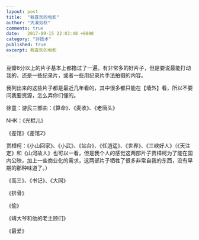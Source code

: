 ```yaml
---
layout: post
title:  "我喜欢的电影"
author: "大漠穷秋"
comments: true
date:   2017-09-15 22:03:48 +0800
category: "非技术"
published: true
excerpt: 我喜欢的电影
---
```


豆瓣8分以上的片子基本上都撸过了一遍，有非常多的好片子，但是要说最能打动我的，还是一些纪录片，或者一些用纪录片手法拍摄的内容。

我列出来的这些片子都是最近几年看的，其中很多都只能在【墙外】看，所以不要问我要资源，怎么弄你们懂的。

徐童：游民三部曲：《算命》、《麦收》、《老唐头》

NHK：《光棍儿》

《差馆》《差馆2》

贾樟柯：《小山回家》、《小武》、《站台》、《任逍遥》、《世界》、《三峡好人》（《天注定》和《山河故人》也可以一看，但是我个人的感觉这两部片子贾樟柯为了能在国内公映，加上一些商业化的需求，这两部片子牺牲了很多非常自我的东西，没有早期的那种味道了。）

《高三》、《书记》、《大同》

《排骨》

《偷》

《靖大爷和他的老主顾们》

《最爱》
